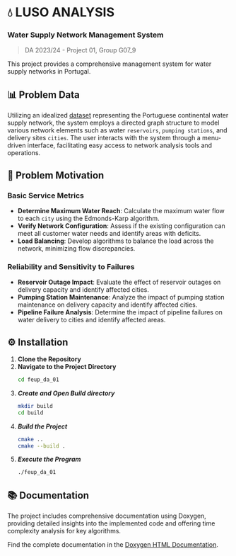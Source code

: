 # 💧 LUSO ANALYSIS
### Water Supply Network Management System

> DA 2023/24 - Project 01, Group G07_9

This project provides a comprehensive management system for water supply networks in Portugal.

## 📊 Problem Data
Utilizing an idealized [dataset](large-dataSet/) representing the Portuguese continental water supply network, 
the system employs a directed graph structure to model various network elements such as water `reservoirs`, 
`pumping stations`, and delivery sites `cities`. The user interacts with the system through a menu-driven interface, 
facilitating easy access to network analysis tools and operations.

## 🚀 Problem Motivation

### Basic Service Metrics
- **Determine Maximum Water Reach**: Calculate the maximum water flow to each `city` using the Edmonds-Karp algorithm.
- **Verify Network Configuration**: Assess if the existing configuration can meet all customer water needs and identify areas with deficits.
- **Load Balancing**: Develop algorithms to balance the load across the network, minimizing flow discrepancies.

### Reliability and Sensitivity to Failures
- **Reservoir Outage Impact**: Evaluate the effect of reservoir outages on delivery capacity and identify affected cities.
- **Pumping Station Maintenance**: Analyze the impact of pumping station maintenance on delivery capacity and identify affected cities.
- **Pipeline Failure Analysis**: Determine the impact of pipeline failures on water delivery to cities and identify affected areas.

## ⚙️ Installation
1. **Clone the Repository**
2. **Navigate to the Project Directory**
    ```Bash
   cd feup_da_01
   ```
3. ***Create and Open Build directory***
    ```Bash
   mkdir build 
   cd build
   ```
4. ***Build the Project***
    ```Bash
   cmake ..
   cmake --build .
   ```
5. ***Execute the Program***
    ```Bash
    ./feup_da_01
   ```

## 📚 Documentation
The project includes comprehensive documentation using Doxygen, providing detailed insights into the implemented code and offering
time complexity analysis for key algorithms.

Find the complete documentation in the [Doxygen HTML Documentation](docs/output/index.html).
